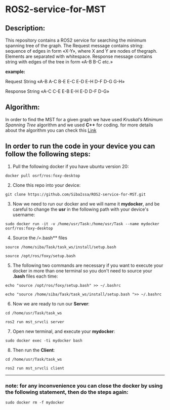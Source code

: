 # ROS2-service-for-MST
## Description:
<par>
This repository contains a ROS2 service for searching the minimum spanning tree of the graph. The Request message contains string: sequence of edges in form «X-Y», where X and Y are nodes of thegraph. Elements are separated with whitespace.
Response message contains string with edges of the tree in form «A-B B-C etc.»

**example:**

Request
String «A-B A-C B-E E-C E-D E-H D-F D-G G-H»

Response
String «A-C C-E E-B E-H E-D D-F D-G»
  
  
## Algorithm:
  In order to find the MST for a given graph we have used *Kruskal’s Minimum Spanning Tree* algorithm and we used **C++** for coding. for more details about the algorithm you can check this [Link](https://www.geeksforgeeks.org/kruskals-minimum-spanning-tree-using-stl-in-c/)

## In order to run the code in your device you can follow the following steps:
  
1. Pull the following docker if you have ubuntu version 20:
```
docker pull osrf/ros:foxy-desktop
```
2. Clone this repo into your device:
```
git clone https://github.com/SibaIssa/ROS2-service-for-MST.git
```
3. Now we need to run our docker and we will name it **mydocker**, and be careful to change the **usr** in the following path with your device's username:
```
sudo docker run -it -v /home/usr/Task:/home/usr/Task --name mydocker osrf/ros:foxy-desktop
```
4. Source the */=*.bash** files
```
source /home/siba/Task/task_ws/install/setup.bash 
```
```
source /opt/ros/foxy/setup.bash
```
5. The following two commands are necessary if you want to execute your docker in more than one terminal so you don't need to source your **.bash** files each time:
```
echo "source /opt/ros/foxy/setup.bash" >> ~/.bashrc
```
```
echo "source /home/siba/Task/task_ws/install/setup.bash ">> ~/.bashrc
```
6. Now we are ready to run our **Server**:
```
cd /home/usr/Task/task_ws
```
```
ros2 run mst_srvcli server
```
7. Open new terminal, and execute your **mydocker**:
```
sudo docker exec -ti mydocker bash
```
8. Then run the **Client**:
```
cd /home/usr/Task/task_ws
```
```
ros2 run mst_srvcli client
```
---
### note: for any inconvenience you can close the docker by using the following statement, then do the steps again:
```
sudo docker rm -f mydocker
```


